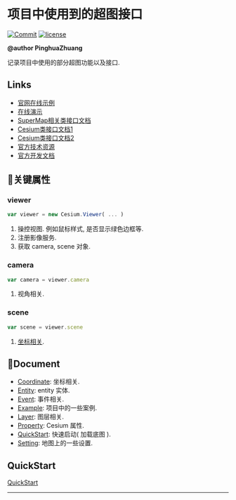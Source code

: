 # 项目中使用到的超图接口

[![Commit](https://img.shields.io/github/last-commit/My-job-document/SuperMap-Document.svg)](https://github.com/My-job-document/SuperMap-Document/commits/master) [![license](https://img.shields.io/badge/license-MIT-blue.svg)](https://github.com/My-job-document/SuperMap-Document/blob/master/LICENSE)

**@author PinghuaZhuang**

记录项目中使用的部分超图功能以及接口.



## Links

+ [官网在线示例][1]
+ [在线演示][4]
+ [SuperMap相关类接口文档][2]
+ [Cesium类接口文档1][3]
+ [Cesium类接口文档2][6]
+ [官方技术资源][5]
+ [官方开发文档][7]



## :pill:关键属性

### viewer

```js
var viewer = new Cesium.Viewer( ... )
```

1. 操控视图. 例如鼠标样式, 是否显示绿色边框等.
2. 注册影像服务.
3. 获取 camera, scene 对象.

### camera

```js
var camera = viewer.camera
```

1. 视角相关.

### scene

```js
var scene = viewer.scene
```

1. [坐标相关](./Coordinate.md). 



## :open_file_folder:Document

+ [Coordinate](./Coordinate.md): 坐标相关.
+ [Entity](./Entity.md): entity 实体.
+ [Event](./Event.md): 事件相关.
+ [Example](./Example.md): 项目中的一些案例.
+ [Layer](./Layer.md): 图层相关.
+ [Property](./Property.md): Cesium 属性.
+ [QuickStart](./QuickStart.md): 快速启动( 加载底图 ).
+ [Setting](./Setting.md): 地图上的一些设置.



## QuickStart

[QuickStart](./QuickStart.md)



---

[1]: http://support.supermap.com.cn:8090/webgl/examples/editor.html#tianditu	"在线示例"
[2]: https://www.supermap.com/EN/online/iClient%206R/iClient%206R%20for%20JavaScript/apidoc/files/SuperMap/BaseTypes/Bounds-js.html#SuperMap.Bounds	"SuperMap 相关类接口文档"
[3]: http://support.supermap.com.cn:8090/webgl/Build/Documentation	"在线文档1"
[4]: https://cesiumjs.org/Cesium/Apps/Sandcastle/index.html?src=Billboards.html	"在线演示"
[5]: http://support.supermap.com.cn/product/CodeLibrary.aspx?PRODUCT_TYPE=2	"官方自私资源"
[6]: https://cesiumjs.org/Cesium/Build/Documentation/	"在线文档2"
[7]: https://www.supermapol.com/developer/index.html	"官方开发文档"
